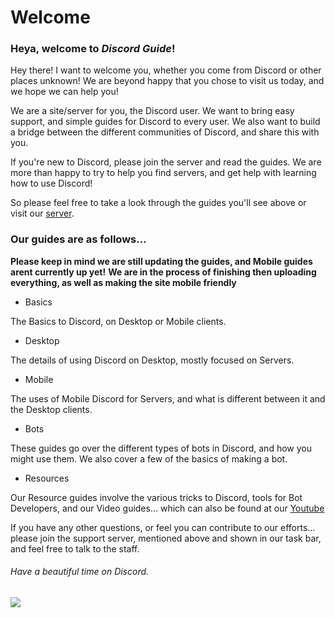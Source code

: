 # Welcome

### Heya, welcome to _Discord Guide_!

Hey there! I want to welcome you, whether you come from Discord or other places unknown!
We are beyond happy that you chose to visit us today, and we hope we can help you!

We are a site/server for you, the Discord user. We want to bring easy support, and simple guides for Discord to every user. 
We also want to build a bridge between the different communities of Discord, and share this with you.

If you're new to Discord, please join the server and read the guides. We are more than happy to try to help you find servers, and get help with learning how to use Discord!

So please feel free to take a look through the guides you'll see above or visit our [ server](https://discord.gg/h67TkHf).

### Our guides are as follows...
**Please keep in mind we are still updating the guides, and Mobile guides arent currently up yet!**
**We are in the process of finishing then uploading everything, as well as making the site mobile friendly**

* Basics

The Basics to Discord, on Desktop or Mobile clients.

* Desktop

The details of using Discord on Desktop, mostly focused on Servers.

* Mobile

The uses of Mobile Discord for Servers, and what is different between it and the Desktop clients.

* Bots

These guides go over the different types of bots in Discord, and how you might use them. We also cover a few of the basics of making a bot.

* Resources

Our Resource guides involve the various tricks to Discord, tools for Bot Developers, and our Video guides... which can also be found at our [Youtube](https://www.youtube.com/channel/UCP5vVXFrOsIvh9vw_mOFTMg)

If you have any other questions, or feel you can contribute to our efforts... please join the support server, mentioned above and shown in our task bar, and feel free to talk to the staff.

###### Have a beautiful time on Discord. 
![](http://i.imgur.com/LGVlCsq.png)
